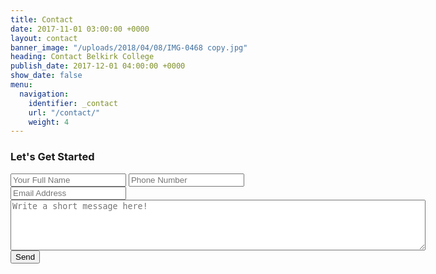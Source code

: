 ```yaml
---
title: Contact
date: 2017-11-01 03:00:00 +0000
layout: contact
banner_image: "/uploads/2018/04/08/IMG-0468 copy.jpg"
heading: Contact Belkirk College
publish_date: 2017-12-01 04:00:00 +0000
show_date: false
menu:
  navigation:
    identifier: _contact
    url: "/contact/"
    weight: 4
---
```


### Let's Get Started

<form action="{{ site.baseurl }}/mail.php" id="form" method="post" name="form">
  		<div class="">
		    <input class="text-input" type="text" name="full_name" for="" placeholder="Your Full Name">
		    <input class="text-input" type="text" name="phone" for="" placeholder="Phone Number">
		    <input class="text-input" type="text" name="email" for="" placeholder="Email Address">
		    <textarea class="text-input" rows="5" cols="80" name="message" for="" placeholder="Write a short message here!"></textarea>
  		</div>
  		<button class="btn " type="submit" name="submit" value="submit"><span>Send</span></button>  
</form>